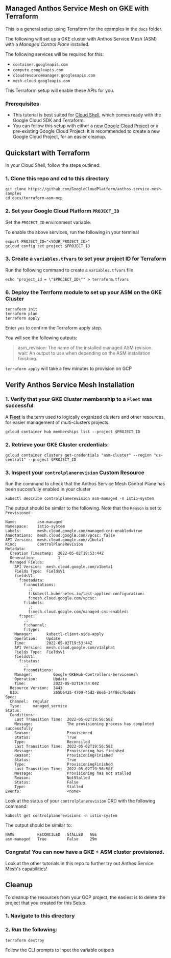 ## Managed Anthos Service Mesh on GKE with Terraform 

This is a general setup using Terraform for the examples in the `docs` folder. 

The following will set up a GKE cluster with Anthos Service Mesh (ASM) with a _Managed Control Plane_ installed. 

The following services will be required for this: 
* `container.googleapis.com`
* `compute.googleapis.com`
* `cloudresourcemanager.googlesapis.com`
* `mesh.cloud.googleapis.com`

This Terraform setup will enable these APIs for you.

### Prerequisites
* This tutorial is best suited for [Cloud Shell](https://shell.cloud.google.com), which comes ready with the Google Cloud SDK and Terraform.
*  You can follow this setup with either a [new Google Cloud Project](https://cloud.google.com/resource-manager/docs/creating-managing-projects#creating_a_project) or a pre-existing Google Cloud Project. It is recommended to create a new Google Cloud Project, for an easier cleanup.

## Quickstart with Terraform
In your Cloud Shell, follow the steps outlined:
### 1.  Clone this repo and cd to this directory
```
git clone https://github.com/GoogleCloudPlatform/anthos-service-mesh-samples
cd docs/terraform-asm-mcp
```
### 2. Set your Google Cloud Platform `PROJECT_ID`

Set the `PROJECT_ID` environment variable:

To enable the above services, run the following in your terminal
```
export PROJECT_ID="<YOUR_PROJECT_ID>"
gcloud config set project $PROJECT_ID
```
### 3.  Create a `variables.tfvars` to set your project ID for Terraform
Run the following command to create a `variables.tfvars` file
```
echo "project_id = \"$PROJECT_ID\"" > terraform.tfvars
```

### 6.  Deploy the Terrform module to set up your ASM on the GKE Cluster
```
terraform init
terraform plan 
terraform apply 
```
Enter `yes` to confirm the Terraform apply step.

You will see the following outputs:

 >  asm_revision: The name of the installed managed ASM revision.          
    wait: An output to use when depending on the ASM installation finishing.

`terraform apply` will take a few minutes to provision on GCP

## Verify Anthos Service Mesh Installation
### 1.  Verify that your GKE Cluster membership to a `Fleet` was successful 
A **[Fleet](https://cloud.google.com/anthos/multicluster-management/fleets)** is the term used to logically organized clusters and other resources, for easier management of multi-clusters projects. 
```
gcloud container hub memberships list --project $PROJECT_ID
```
### 2. Retrieve your GKE Cluster credentials: 
```
gcloud container clusters get-credentials "asm-cluster" --region "us-central1" --project $PROJECT_ID
```
### 3. Inspect your `controlplanerevision` Custom Resource 
Run the command to check that the Anthos Service Mesh Control Plane has been succesfully enabled in your cluster
```
kubectl describe controlplanerevision asm-managed -n istio-system
```

The output should be similar to the following. Note that the `Reason` is set to `Provisioned`
```
Name:         asm-managed
Namespace:    istio-system
Labels:       mesh.cloud.google.com/managed-cni-enabled=true
Annotations:  mesh.cloud.google.com/vpcsc: false
API Version:  mesh.cloud.google.com/v1beta1
Kind:         ControlPlaneRevision
Metadata:
  Creation Timestamp:  2022-05-02T19:53:44Z
  Generation:          1
  Managed Fields:
    API Version:  mesh.cloud.google.com/v1beta1
    Fields Type:  FieldsV1
    fieldsV1:
      f:metadata:
        f:annotations:
          .:
          f:kubectl.kubernetes.io/last-applied-configuration:
          f:mesh.cloud.google.com/vpcsc:
        f:labels:
          .:
          f:mesh.cloud.google.com/managed-cni-enabled:
      f:spec:
        .:
        f:channel:
        f:type:
    Manager:      kubectl-client-side-apply
    Operation:    Update
    Time:         2022-05-02T19:53:44Z
    API Version:  mesh.cloud.google.com/v1alpha1
    Fields Type:  FieldsV1
    fieldsV1:
      f:status:
        .:
        f:conditions:
    Manager:         Google-GKEHub-Controllers-Servicemesh
    Operation:       Update
    Time:            2022-05-02T19:54:04Z
  Resource Version:  3443
  UID:               265b6435-4709-45d2-86e5-34f8ec7bebd8
Spec:
  Channel:  regular
  Type:     managed_service
Status:
  Conditions:
    Last Transition Time:  2022-05-02T19:56:58Z
    Message:               The provisioning process has completed successfully
    Reason:                Provisioned
    Status:                True
    Type:                  Reconciled
    Last Transition Time:  2022-05-02T19:56:58Z
    Message:               Provisioning has finished
    Reason:                ProvisioningFinished
    Status:                True
    Type:                  ProvisioningFinished
    Last Transition Time:  2022-05-02T19:56:58Z
    Message:               Provisioning has not stalled
    Reason:                NotStalled
    Status:                False
    Type:                  Stalled
Events:                    <none>
```
Look at the status of your `controlplanerevision` CRD with the following command: 
```
kubeclt get controlplanerevisions -n istio-system
```
The output should be similar to: 
```
NAME          RECONCILED   STALLED   AGE
asm-managed   True         False     29m
```
### Congrats! You can now have a GKE + ASM cluster provisioned. 
Look at the other tutorials in this repo to further try out Anthos Service Mesh's capabilities!

## Cleanup
To cleanup the resources from your GCP project, the easiest is to delete the project that you created for this Setup.
### 1. Navigate to this directory
### 2. Run the following:
```
terraform destroy
```
Follow the CLI prompts to input the variable outputs